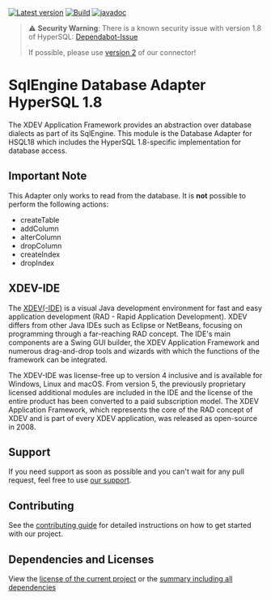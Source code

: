 [![Latest version](https://img.shields.io/maven-central/v/com.xdev-software/xapi-db-hsql18)](https://mvnrepository.com/artifact/com.xdev-software/xapi-db-hsql18)
[![Build](https://img.shields.io/github/actions/workflow/status/xdev-software/xapi-db-hsql18/checkBuild.yml?branch=develop)](https://github.com/xdev-software/xapi-db-hsql18/actions/workflows/checkBuild.yml?query=branch%3Adevelop)
[![javadoc](https://javadoc.io/badge2/com.xdev-software/xapi-db-hsql18/javadoc.svg)](https://javadoc.io/doc/com.xdev-software/xapi-db-hsql18)

> :warning: **Security Warning**: There is a known security issue with version 1.8 of
> HyperSQL: [Dependabot-Issue](https://github.com/xdev-software/xapi-db-hsql18/security/dependabot/1)
>
> If possible, please use [version 2](https://github.com/xdev-software/xapi-db-hsql2) of our connector!

# SqlEngine Database Adapter HyperSQL 1.8

The XDEV Application Framework provides an abstraction over database dialects as part of its SqlEngine. This module is
the Database Adapter for HSQL18 which includes the HyperSQL 1.8-specific implementation for database access.

## Important Note

This Adapter only works to read from the database. It is **not** possible to perform the following actions:

- createTable
- addColumn
- alterColumn
- dropColumn
- createIndex
- dropIndex

## XDEV-IDE

The [XDEV(-IDE)](https://xdev.software/en/products/swing-builder) is a visual Java development environment for fast and
easy application development (RAD - Rapid Application Development). XDEV differs from other Java IDEs such as Eclipse or
NetBeans, focusing on programming through a far-reaching RAD concept. The IDE's main components are a Swing GUI builder,
the XDEV Application Framework and numerous drag-and-drop tools and wizards with which the functions of the framework
can be integrated.

The XDEV-IDE was license-free up to version 4 inclusive and is available for Windows, Linux and macOS. From version 5,
the previously proprietary licensed additional modules are included in the IDE and the license of the entire product has
been converted to a paid subscription model. The XDEV Application Framework, which represents the core of the RAD
concept of XDEV and is part of every XDEV application, was released as open-source in 2008.

## Support

If you need support as soon as possible and you can't wait for any pull request, feel free to
use [our support](https://xdev.software/en/services/support).

## Contributing

See the [contributing guide](./CONTRIBUTING.md) for detailed instructions on how to get started with our project.

## Dependencies and Licenses

View the [license of the current project](LICENSE) or
the [summary including all dependencies](https://xdev-software.github.io/xapi-db-hsql18/dependencies/)
